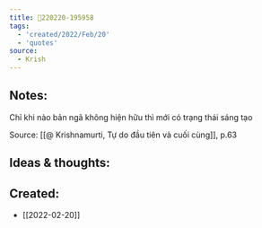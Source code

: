 ```yaml
---
title: 💬220220-195958
tags:
  - 'created/2022/Feb/20'
  - 'quotes'
source:
  - Krish
---
```


## Notes:
Chỉ khi nào bản ngã không hiện hữu thì mới có trạng thái sáng tạo

Source: [[@ Krishnamurti, Tự do đầu tiên và cuối cùng]], p.63

## Ideas & thoughts:

## Created:
- [[2022-02-20]]
